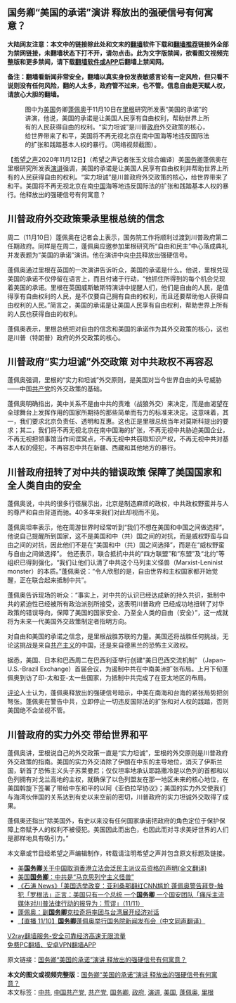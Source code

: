  <h2>国务卿“美国的承诺”演讲 释放出的强硬信号有何寓意？</h2> <p class="notice"><b>大陆网友注意：本文中的链接除此处和文末的<a href="https://github.com/bannedbook/fanqiang" >翻墙</a>软件下载和<a href="https://github.com/killgcd/justmysocks/blob/master/README.md">翻墙推荐</a>链接外全部为禁网链接，未翻墙状态下打不开，请勿点击。此为文字版禁闻，欲看图文视频完整版和更多禁闻，请下载<a href="https://github.com/bannedbook/fanqiang">翻墙软件或APP</a>后翻墙上禁闻网。</p><p>备注：翻墙看新闻非常安全，翻墙以真实身份发表敏感言论有一定风险，但只看不说则没有任何风险，翻的人太多，政府管不过来，也不管。信息自由是天赋人权，请放心大胆的翻墙。</b></p>  <div class="entry"> <figure><figcaption>图中为<a href="https://www.bannedbook.org/bnews/tag/%e7%be%8e%e5%9b%bd/" class="st_tag internal_tag" rel="tag" title="标签 美国 下的日志">美国</a>务卿<a href="https://www.bannedbook.org/bnews/tag/%E8%93%AC%E4%BD%A9%E5%A5%A5/" class="st_tag internal_tag" rel="tag" title="标签 蓬佩奥 下的日志">蓬佩奥</a>于11月10日在<a href="https://www.bannedbook.org/bnews/tag/%E9%87%8C%E6%A0%B9/" class="st_tag internal_tag" rel="tag" title="标签 里根 下的日志">里根</a>研究所发表“美国的承诺”的讲演，他说，美国的承诺是让美国人民享有自由权利，帮助世界上所有的人民获得自由的权利。“实力坦诚”是川普<a href="https://www.bannedbook.org/bnews/tag/%e6%94%bf%e5%ba%9c/" class="st_tag internal_tag" rel="tag" title="标签 政府 下的日志">政府</a>外交政策的核心，给世界带来了和平，美国将不再无视北京在南中国海等地违反国际法的扩张和践踏基本人权的暴行。（网络视频截图）。</figcaption></figure> <p>【<span class='wp_keywordlink_affiliate'><a href="https://www.soundofhope.org" title="希望之声" target="_blank">希望之声</a></span>2020年11月12日】（希望之声记者张玉文综合编译）美<a href="https://www.bannedbook.org/bnews/tag/%e5%9b%bd%e5%8a%a1%e5%8d%bf/" class="st_tag internal_tag" rel="tag" title="标签 国务卿 下的日志">国务卿</a>蓬佩奥在里根研究所发表<a href="https://www.bannedbook.org/bnews/tag/%E6%BC%94%E8%AE%B2/" class="st_tag internal_tag" rel="tag" title="标签 演讲 下的日志">演讲</a>强调，美国的承诺是让美国人民享有自由权利并帮助世界上所有的人民获得自由的权利。“实力坦诚”是川普政府外交政策的核心，给世界带来了和平。美国将不再无视北京在南<span class='wp_keywordlink_affiliate'><a href="https://www.bannedbook.org/" title="中国" target="_blank">中国</a></span>海等地违反国际法的扩张和践踏基本人权的暴行。他释放出的强硬信号有何寓意？</p> <h2>川普政府外交政策秉承里根总统的信念</h2> <p>周二（11月10日）蓬佩奥在记者会上表示，国务院工作将顺利过渡到川普政府第二任期政府。同样是在周二，蓬佩奥应邀参加里根研究所“自由和民主”中心落成典礼并发表题为“美国的承诺”演讲。他在演讲中向<a href="https://www.bannedbook.org/bnews/tag/%e4%b8%ad%e5%85%b1/" class="st_tag internal_tag" rel="tag" title="标签 中共 下的日志">中共</a>释放出强硬信号。</p> <p>蓬佩奥通过里根在英国的一次演讲告诉听众，美国的承诺是什么。他说，里根兑现美国的承诺不仅停留在语言上，而且付诸于行动，“他抓住所得到的每个机会兑现着美国的承诺。里根在英国威斯敏斯特演讲中提醒人们，他们是自由的人民，是值得享有自由权利的人民，是不仅要自己拥有自由的权利，而且还要帮助他人获得自由权利的人民。”简言之，美国的承诺是让美国人民享有自由权利，帮助世界上所有的人民也获得自由的权利。</p> <p>蓬佩奥表示，里根总统把对自由的信念和美国的承诺作为其外交政策的核心，这也是川普（特朗普）政府的外交政策的核心。</p>  <h2>川普政府“实力坦诚”外交政策 对中共政权不再容忍</h2> <p>蓬佩奥强调，里根的“实力和坦诚”外交原则，是美国对当今世界自由的头号威胁——中国<a href="https://www.bannedbook.org/bnews/tag/%e5%85%b1%e4%ba%a7%e5%85%9a/" class="st_tag internal_tag" rel="tag" title="标签 共产党 下的日志">共产党</a>的外交政策的基础。</p> <p>蓬佩奥明确指出，美中关系不是由中共的责难（战狼外交）来决定，而是由渴望在全球舞台上发挥作用的国家所期待的那些简单而有力的标准来决定。这意味着，其一，我们要求北京负责任、透明和互惠。这也正是里根总统当年对莫斯科提出的要求；其二，我们将不再无视北京在南中国海的扩张，不再无视中共胁迫美国企业，不再无视把领事馆当作间谍窝点，不再无视中共窃取知识产权，不再无视中共对基本人权的侵犯，不再容忍中共在新疆、西藏和其他地方的暴行。</p> <h2>川普政府扭转了对中共的错误政策 保障了美国国家和全人类自由的安全</h2> <p>蓬佩奥说，中共的很多行径展示出，北京是制造麻烦的政权，中共政权野蛮并与人的尊严和自由背道而驰。40多年来我们对此却视而不见。</p> <p>蓬佩奥坦率表示，他在周游世界时经常听到“我们不想在美国和中国之间做选择”。他说自己提醒所到国家，这不是美国和中（共）国之间的对抗，而是威权野蛮与自由之间的对抗，因此他们不是在“美国和中（共）国之间选择”，而是在“威权野蛮与自由之间做选择”。 他还表示，联合抵抗中共的“四方联盟”和“东盟”及“北约”等组织已得到强化，“我们让他们认清了中共这个马列主义怪兽（Marxist-Leninist monster）的本质。”蓬佩奥说：“令人欣慰的是，自由世界和主权国家都开始觉醒，正在联合起来抵制中共”。</p>  <p>蓬佩奥告诉现场的听众：“事实上，对中共的认识已经达成新的持久共识，抵制中共的紧迫性已经被所有政治派别所接受，这表明川普政府 已经成功地扭转了对华政策的错误导向，保障了美国的国家安全、乃至全人类的自由（安全）”，这一成就将为未来一代美国外交政策制定者指明方向。</p> <p>对自由和美国的承诺之信念，是里根战胜苏联的力量。美国还将战胜任何挑战，无论这挑战是来自<span class='wp_keywordlink'><a href="https://www.bannedbook.org/forum2/topic6177.html" title="《共产主义的终极目的》" target="_blank">共产主义</a></span>的中国，还是来自德黑兰的恐怖主义政权。</p> <p>据悉，美国、日本和巴西周二在巴西利亚举行创建“美日巴西交流机制” （Japan-U.S.-Brazil Exchange）首届会议，为遏制中共在中南美洲扩张布局。上月下旬蓬佩奥到访了印-太和亚-太一些国家，为抵制中共完成了在亚太地区的布局。</p> <p><span class='wp_keywordlink_affiliate'><a href="https://www.bannedbook.org/bnews/comments/" title="新闻评论" target="_blank">评论</a></span>人士认为，蓬佩奥释放出的强硬信号暗示，中美在南海和台海的紧张局势把剑弩张。蓬佩奥在警告中共，立即停止一切违反国际法的扩张和对人权的践踏，否则美国绝不会坐视不管。</p>  <h2>川普政府的实力外交 带给世界和平</h2> <p>蓬佩奥讲，里根说自己的外交政策一直是“实力坦诚”，里根的外交原则是川普政府外交政策的指南。美国的实力外交消除了伊朗在中东的主导地位，消灭了伊斯兰国，斩首了恐怖主义头子苏莱曼尼；仅仅坦率地承认耶路撒冷是以色列的首都和以色列拥有对戈兰高地的主权，就确保了以色列盟友在那一地区未来的核心地位，在美国斡旋下签署了带给中东和平的以阿《亚伯拉罕协议》；美国的实力外交使我们与海湾伙伴国的关系达到有史以来空前的密切，川普政府的实力坦诚外交取得了成果。</p> <p>蓬佩奥还指出“除美国外，有史以来没有任何国家承诺把政府的角色定位于保护保障上帝赋予人的权利不被侵犯。美国因此而出色，也因此而对寻求美好世界的人们是那样地具有吸引力。”</p> <p>本文章或节目经希望之声编辑制作，转载请注明希望之声并包含原文标题及链接。</p> <ul class='op-related-articles' title='相关阅读'> <li><a href='https://www.bannedbook.org/bnews/headline/20201113/1430236.html' target='_blank'>美<b>国务卿</b>关于中国取消香港立法会泛民主派议员资格的声明(全文翻译)</a></li> <li><a href='https://www.bannedbook.org/bnews/cbnews/20201112/1429984.html' target='_blank'>美国<b>国务卿</b>：中共是“马克思列宁主义怪兽”</a></li> <li><a href='https://www.bannedbook.org/bnews/bannedvideo/20201112/1429640.html' target='_blank'>《石涛 News》「美国选举政变：亚利桑那翻红CNN尴尬 蓬佩奥警告拜登-触犯「罗根法」正言：美国只有一个总统 一个<b>国务卿</b> 一个国安团队「痛斥主流媒体对川普法律行动的报导为：荒谬」（11/11）</a></li> <li><a href='https://www.bannedbook.org/bnews/taiwannews/20201111/1429126.html' target='_blank'>蓬佩奥：副<b>国务卿</b>克拉奇将率团与台湾展开经济对话</a></li> <li><a href='https://www.bannedbook.org/bnews/bannedvideo/20201111/1429052.html' target='_blank'>【直播 11/10】<b>国务卿</b>蓬佩奥举行国务院新闻发布会（中文同声翻译）</a></li> </ul> <p class="texttj"> <a href="https://www.bannedbook.org/forum23/topic22702.html" target="_blank">V2ray翻墙服务-安全可靠经济高速无限流量</a><br/> <a href="https://github.com/bannedbook/fanqiang/wiki/%E7%A6%81%E9%97%BB%E7%BD%91%E5%AE%89%E5%8D%93%E7%BF%BB%E5%A2%99%E6%96%B0%E9%97%BBAPP" target="_blank">免费PC翻墙、安卓VPN翻墙APP</a></p><p>原文链接：<a class="src_link"  href="https://www.soundofhope.org/post/442213" target="_blank">国务卿“美国的承诺”演讲 释放出的强硬信号有何寓意？</a></p> <a name='sharetosocial'></a>       <div><b>本文的图文或视频完整版</b>：<a href='https://www.bannedbook.org/bnews/comments/20201113/1430283.html'>国务卿“美国的承诺”演讲 释放出的强硬信号有何寓意？</a></div>  </div><!--END ENTRY--> <div class="postfooter"> <div>本文标签：<a href="https://www.bannedbook.org/bnews/tag/%e4%b8%ad%e5%85%b1/" rel="tag">中共</a>, <a href="https://www.bannedbook.org/bnews/tag/%e4%b8%ad%e5%9b%bd%e5%85%b1%e4%ba%a7%e5%85%9a/" rel="tag">中国共产党</a>, <a href="https://www.bannedbook.org/bnews/tag/%e5%85%b1%e4%ba%a7%e5%85%9a/" rel="tag">共产党</a>, <a href="https://www.bannedbook.org/bnews/tag/%e5%9b%bd%e5%8a%a1%e5%8d%bf/" rel="tag">国务卿</a>, <a href="https://www.bannedbook.org/bnews/tag/%e6%94%bf%e5%ba%9c/" rel="tag">政府</a>, <a href="https://www.bannedbook.org/bnews/tag/%E6%BC%94%E8%AE%B2/" rel="tag">演讲</a>, <a href="https://www.bannedbook.org/bnews/tag/%e7%be%8e%e5%9b%bd/" rel="tag">美国</a>, <a href="https://www.bannedbook.org/bnews/tag/%E8%93%AC%E4%BD%A9%E5%A5%A5/" rel="tag">蓬佩奥</a>, <a href="https://www.bannedbook.org/bnews/tag/%E9%87%8C%E6%A0%B9/" rel="tag">里根</a></div>  </div><!--END POSTFOOTER--> 